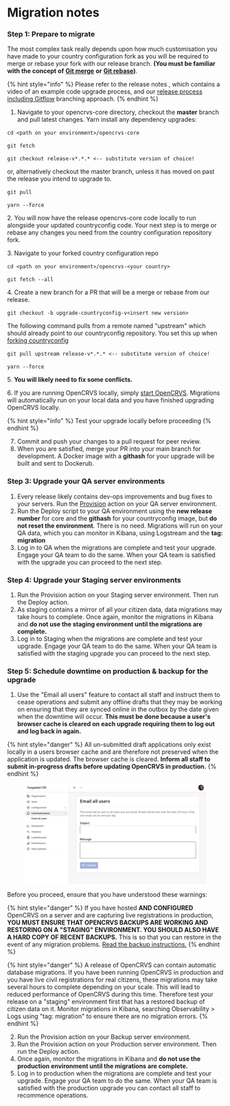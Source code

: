 # Migration notes



### Step 1: Prepare to migrate

The most complex task really depends upon how much customisation you have made to your country configuration fork as you will be required to merge or rebase your fork with our release branch. **(You must be familiar with the concept of** [**Git merge**](https://git-scm.com/docs/git-merge) **or** [**Git rebase**](https://www.atlassian.com/git/tutorials/rewriting-history/git-rebase)**)**.&#x20;

{% hint style="info" %}
Please refer to the release notes , which contains a video of an example code upgrade process, and our [release process including Gitflow](./) branching approach.&#x20;
{% endhint %}

1. Navigate to your opencrvs-core directory, checkout the **master** branch and pull latest changes. Yarn install any dependency upgrades:

```
cd <path on your environment>/opencrvs-core
```

```
git fetch
```

```
git checkout release-v*.*.* <-- substitute version of choice!
```

or, alternatively checkout the master branch, unless it has moved on past the release you intend to upgrade to.

```
git pull
```

```
yarn --force
```

2\. You will now have the release opencrvs-core code locally to run alongside your updated countryconfig code. Your next step is to merge or rebase any changes you need from the country configuration repository fork.

3\. Navigate to your forked country configuration repo

```
cd <path on your environment>/opencrvs-<your country>
```

```
git fetch --all
```

4\. Create a new branch for a PR that will be a merge or rebase from our release.

```
git checkout -b upgrade-countryconfig-v<insert new version>
```

The following command pulls from a remote named "upstream" which should already point to our countryconfig repository.  You set this up when [forking countryconfig](../../setup/3.-installation/3.2-set-up-your-own-country-configuration/3.2.1-fork-your-own-country-configuration-repository.md)

```
git pull upstream release-v*.*.* <-- substitute version of choice!
```

```
yarn --force
```

5\. **You will likely need to fix some conflicts.**&#x20;

6\. If you are running OpenCRVS locally, simply [start OpenCRVS](../../setup/3.-installation/3.1-set-up-a-development-environment/3.1.3-starting-and-stopping-opencrvs.md). Migrations will automatically run on your local data and you have finished upgrading OpenCRVS locally.&#x20;

{% hint style="info" %}
Test your upgrade locally before proceeding
{% endhint %}

7. Commit and push your changes to a pull request for peer review.
8. When you are satisfied, merge your PR into your main branch for development.  A Docker image with a **githash** for your upgrade will be built and sent to Dockerub.



### Step 3: Upgrade your QA server **environments**

1. Every release likely contains dev-ops improvements and bug fixes to your servers. Run the [Provision](../../setup/3.-installation/3.3-set-up-a-server-hosted-environment/4.3.5-provisioning-servers/) action on your QA server environment.
2. Run the Deploy script to your QA environment using the **new release number** for core and the **githash** for your countryconfig image, but **do not reset the environment**.  There is no need.  Migrations will run on your QA data, which you can monitor in Kibana, using Logstream and the **tag: migration**
3. Log in to QA when the migrations are complete and test your upgrade.  Engage your QA team to do the same.  When your QA team is satisfied with the upgrade you can proceed to the next step.

### Step 4: Upgrade your Staging server **environments**

1. Run the Provision action on your Staging server environment.  Then run the Deploy action.
2. As staging contains a mirror of all your citizen data, data migrations may take hours to complete. Once again, monitor the migrations in Kibana and **do not use the staging environment until the migrations are complete.**
3. Log in to Staging when the migrations are complete and test your upgrade.  Engage your QA team to do the same.  When your QA team is satisfied with the staging upgrade you can proceed to the next step.

### Step 5: Schedule downtime on production & backup for the upgrade

1. Use the "Email all users" feature to contact all staff and instruct them to cease operations and submit any offline drafts that they may be working on ensuring that they are synced online in the outbox by the date given when the downtime will occur.  **This must be done because a user's browser cache is cleared on each upgrade requiring them to log out and log back in again.**

{% hint style="danger" %}
All un-submitted draft applications only exist locally in a users browser cache and are therefore not preserved when the application is updated.  The browser cache is cleared.  **Inform all staff to submit in-progress drafts before updating OpenCRVS in production.**
{% endhint %}

<figure><img src="../../.gitbook/assets/Screenshot 2024-12-11 at 08.44.32.png" alt=""><figcaption></figcaption></figure>

Before you proceed, ensure that you have understood these warnings:

{% hint style="danger" %}
If you have hosted **AND CONFIGURED** OpenCRVS on a server and are capturing live registrations in production, **YOU MUST ENSURE THAT OPENCRVS BACKUPS ARE WORKING AND RESTORING ON A "STAGING" ENVIRONMENT.  YOU SHOULD ALSO HAVE A HARD COPY OF RECENT BACKUPS.** This is so that you can restore in the event of any migration problems.  [Read the backup instructions.](../../setup/3.-installation/3.3-set-up-a-server-hosted-environment/4.3.7-backup-and-restore/)
{% endhint %}

{% hint style="danger" %}
A release of OpenCRVS can contain automatic database migrations. If you have been running OpenCRVS in production and you have live civil registrations for real citizens, these migrations may take several hours to complete depending on your scale. This will lead to reduced performance of OpenCRVS during this time. Therefore test your release on a "staging" environment first that has a restored backup of citizen data on it.  Monitor migrations in Kibana, searching Observability > Logs using "tag: migration" to ensure there are no migration errors.
{% endhint %}

2. Run the Provision action on your Backup server environment.&#x20;
3. Run the Provision action on your Production server environment.  Then run the Deploy action.
4. Once again, monitor the migrations in Kibana and **do not use the production environment until the migrations are complete.**
5. Log in to production when the migrations are complete and test your upgrade.  Engage your QA team to do the same.  When your QA team is satisfied with the production upgrade you can contact all staff to recommence operations.
